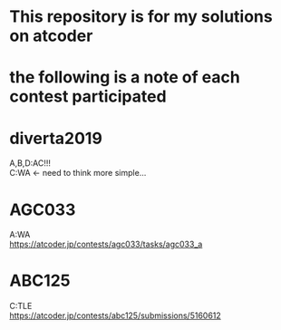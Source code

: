 This repository is for my solutions on atcoder
===
the following is a note of each contest participated
===
# diverta2019
A,B,D:AC!!!  
C:WA <- need to think more simple...
# AGC033
A:WA  
https://atcoder.jp/contests/agc033/tasks/agc033_a
# ABC125
C:TLE  
https://atcoder.jp/contests/abc125/submissions/5160612
